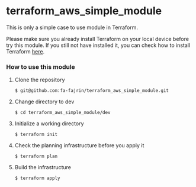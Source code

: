# terraform_aws_simple_module

This is only a simple case to use module in Terraform. 

Please make sure you already install Terraform on your local device before try this module. If you still not have installed it, you can check how to install Terraform [here](https://learn.hashicorp.com/terraform/getting-started/install.html "here").

### How to use this module

1. Clone the repository

   `$ git@github.com:fa-fajrin/terraform_aws_simple_module.git`

2. Change directory to dev

   `$ cd terraform_aws_simple_module/dev`

3. Initialize a working directory

   `$ terraform init`

4. Check the planning infrastructure before you apply it

   `$ terraform plan`

5. Build the infrastructure

   `$ terraform apply`
